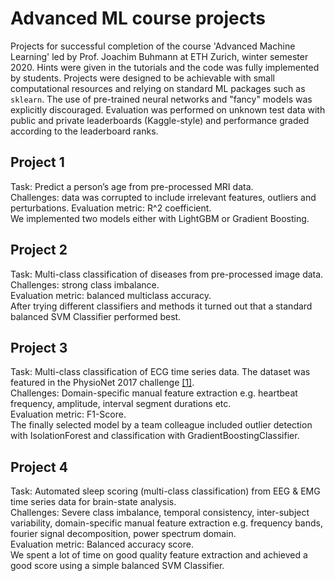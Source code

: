 # Advanced ML course projects

Projects for successful completion of the course 'Advanced Machine Learning' led by Prof. Joachim Buhmann at ETH Zurich, winter semester 2020. Hints were given in the tutorials and the code was fully implemented by students. Projects were designed to be achievable with small computational resources and relying on standard ML packages such as `sklearn`. The use of pre-trained neural networks and "fancy" models was explicitly discouraged. Evaluation was performed on unknown test data with public and private leaderboards (Kaggle-style) and performance graded according to the leaderboard ranks.

## Project 1
Task: Predict a person’s age from pre-processed MRI data. <br>
Challenges: data was corrupted to include irrelevant features, outliers and perturbations. Evaluation metric: R^2 coefficient. <br>
We implemented two models either with LightGBM or Gradient Boosting. 

## Project 2
Task: Multi-class classification of diseases from pre-processed image data. <br>
Challenges: strong class imbalance. <br>
Evaluation metric: balanced multiclass accuracy. <br>
After trying different classifiers and methods it turned out that a standard balanced SVM Classifier performed best.

## Project 3
Task: Multi-class classification of ECG time series data. The dataset was featured in the PhysioNet 2017 challenge [[1]](https://ieeexplore.ieee.org/abstract/document/8331486). <br>
Challenges: Domain-specific manual feature extraction e.g. heartbeat frequency, amplitude, interval segment durations etc. <br>
Evaluation metric: F1-Score. <br>
The finally selected model by a team colleague included outlier detection with IsolationForest and classification with GradientBoostingClassifier.

## Project 4
Task: Automated sleep scoring (multi-class classification) from EEG & EMG time series data for brain-state analysis. <br>
Challenges: Severe class imbalance, temporal consistency, inter-subject variability, domain-specific manual feature extraction e.g. frequency bands, fourier signal decomposition, power spectrum domain. <br>
Evaluation metric: Balanced accuracy score. <br>
We spent a lot of time on good quality feature extraction and achieved a good score using a simple balanced SVM Classifier.
